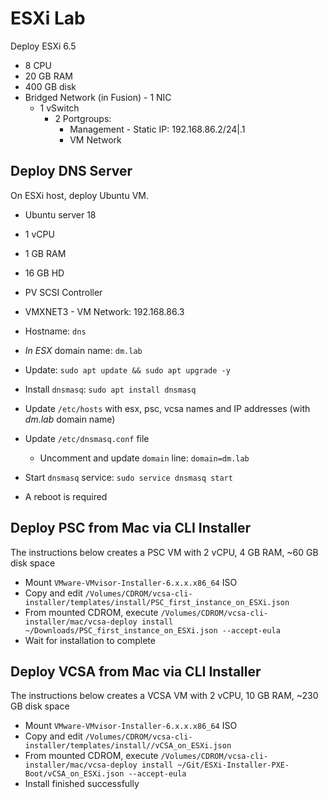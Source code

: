 # ESXi Lab

Deploy ESXi 6.5

* 8 CPU
* 20 GB RAM
* 400 GB disk
* Bridged Network (in Fusion) - 1 NIC
  * 1 vSwitch
    * 2 Portgroups:
      * Management - Static IP: 192.168.86.2/24|.1
      * VM Network

## Deploy DNS Server

On ESXi host, deploy Ubuntu VM.

* Ubuntu server 18
* 1 vCPU
* 1 GB RAM
* 16 GB HD
* PV SCSI Controller
* VMXNET3 - VM Network: 192.168.86.3
* Hostname: `dns`
* _In ESX_ domain name: `dm.lab`
* Update: `sudo apt update && sudo apt upgrade -y`
* Install `dnsmasq`: `sudo apt install dnsmasq`
* Update `/etc/hosts` with esx, psc, vcsa names and IP addresses (with _dm.lab_ domain name)
* Update `/etc/dnsmasq.conf` file
  * Uncomment and update `domain` line: `domain=dm.lab`
* Start `dnsmasq` service: `sudo service dnsmasq start`

* A reboot is required

## Deploy PSC from Mac via CLI Installer

The instructions below creates a PSC VM with 2 vCPU, 4 GB RAM, ~60 GB disk space

* Mount `VMware-VMvisor-Installer-6.x.x.x86_64` ISO
* Copy and edit `/Volumes/CDROM/vcsa-cli-installer/templates/install/PSC_first_instance_on_ESXi.json`
* From mounted CDROM, execute `/Volumes/CDROM/vcsa-cli-installer/mac/vcsa-deploy install ~/Downloads/PSC_first_instance_on_ESXi.json --accept-eula`
* Wait for installation to complete

## Deploy VCSA from Mac via CLI Installer

The instructions below creates a VCSA VM with 2 vCPU, 10 GB RAM, ~230 GB disk space

* Mount `VMware-VMvisor-Installer-6.x.x.x86_64` ISO
* Copy and edit `/Volumes/CDROM/vcsa-cli-installer/templates/install//vCSA_on_ESXi.json`
* From mounted CDROM, execute `/Volumes/CDROM/vcsa-cli-installer/mac/vcsa-deploy install ~/Git/ESXi-Installer-PXE-Boot/vCSA_on_ESXi.json --accept-eula`
* Install finished successfully
